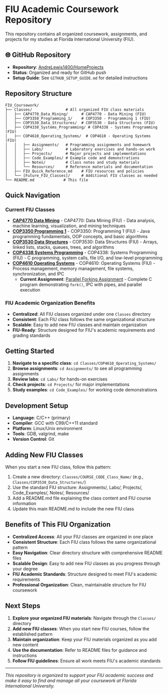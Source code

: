 # FIU Academic Coursework Repository

This repository contains all organized coursework, assignments, and projects for my studies at Florida International University (FIU).

## 🌐 **GitHub Repository**
- **Repository**: [AndreLewis1400/HomeProjects](https://github.com/AndreLewis1400/HomeProjects)
- **Status**: Organized and ready for GitHub push
- **Setup Guide**: See `GITHUB_SETUP_GUIDE.md` for detailed instructions

## Repository Structure

```
FIU_Coursework/
├── Classes/               # All organized FIU class materials
│   ├── CAP4770_Data_Mining/      # CAP4770 - Data Mining (FIU)
│   ├── COP3350_Programming_1/    # COP3350 - Programming 1 (FIU)
│   ├── COP3530_Data_Structures/  # COP3530 - Data Structures (FIU)
│   ├── COP4338_Systems_Programming/ # COP4338 - Systems Programming (FIU)
│   ├── COP4610_Operating_Systems/  # COP4610 - Operating Systems (FIU)
│   │   ├── Assignments/   # Programming assignments and homework
│   │   ├── Labs/          # Laboratory exercises and hands-on work
│   │   ├── Projects/      # Major projects and implementations
│   │   ├── Code_Examples/ # Example code and demonstrations
│   │   ├── Notes/         # Class notes and study materials
│   │   └── Resources/     # Reference materials and documentation
│   ├── FIU_Quick_Reference.md    # FIU resources and policies
│   └── [Future_FIU_Classes]/     # Additional FIU classes as needed
└── README.md             # This file
```

## Quick Navigation

### Current FIU Classes
- **[CAP4770 Data Mining](Classes/CAP4770_Data_Mining/)** - CAP4770: Data Mining (FIU) - Data analysis, machine learning, visualization, and mining techniques
- **[COP3350 Programming 1](Classes/COP3350_Programming_1/)** - COP3350: Programming 1 (FIU) - Java programming fundamentals, OOP concepts, and basic algorithms
- **[COP3530 Data Structures](Classes/COP3530_Data_Structures/)** - COP3530: Data Structures (FIU) - Arrays, linked lists, stacks, queues, trees, and algorithms
- **[COP4338 Systems Programming](Classes/COP4338_Systems_Programming/)** - COP4338: Systems Programming (FIU) - C programming, system calls, file I/O, and low-level programming
- **[COP4610 Operating Systems](Classes/COP4610_Operating_Systems/)** - COP4610: Operating Systems (FIU) - Process management, memory management, file systems, synchronization, and IPC
  - **Current Assignment**: [Parallel Forking Assignment](Classes/COP4610_Operating_Systems/Assignments/Parallel_Forking_Assignment/) - Complete C program demonstrating `fork()`, IPC with pipes, and parallel execution

### FIU Academic Organization Benefits
- **Centralized**: All FIU classes organized under one `Classes` directory
- **Consistent**: Each FIU class follows the same organizational structure
- **Scalable**: Easy to add new FIU classes and maintain organization
- **FIU-Ready**: Structure designed for FIU's academic requirements and grading standards

## Getting Started

1. **Navigate to a specific class**: `cd Classes/COP4610_Operating_Systems/`
2. **Browse assignments**: `cd Assignments/` to see all programming assignments
3. **Review labs**: `cd Labs/` for hands-on exercises
4. **Check projects**: `cd Projects/` for major implementations
5. **Study examples**: `cd Code_Examples/` for working code demonstrations

## Development Setup

- **Language**: C/C++ (primary)
- **Compiler**: GCC with C99/C++11 standard
- **Platform**: Linux/Unix environment
- **Tools**: GDB, valgrind, make
- **Version Control**: Git

## Adding New FIU Classes

When you start a new FIU class, follow this pattern:
1. Create a new directory: `Classes/COURSE_CODE_Class_Name/` (e.g., `Classes/COP3530_Data_Structures/`)
2. Use the standard FIU structure: Assignments/, Labs/, Projects/, Code_Examples/, Notes/, Resources/
3. Add a README.md file explaining the class content and FIU course information
4. Update this main README.md to include the new FIU class

## Benefits of This FIU Organization

- **Centralized Access**: All your FIU classes are organized in one place
- **Consistent Structure**: Each FIU class follows the same organizational pattern
- **Easy Navigation**: Clear directory structure with comprehensive README files
- **Scalable Design**: Easy to add new FIU classes as you progress through your degree
- **FIU Academic Standards**: Structure designed to meet FIU's academic requirements
- **Professional Organization**: Clean, maintainable structure for FIU coursework

## Next Steps

1. **Explore your organized FIU materials**: Navigate through the `Classes/` directory
2. **Add new FIU classes**: When you start new FIU courses, follow the established pattern
3. **Maintain organization**: Keep your FIU materials organized as you add new content
4. **Use the documentation**: Refer to README files for guidance and instructions
5. **Follow FIU guidelines**: Ensure all work meets FIU's academic standards

---

*This repository is organized to support your FIU academic success and make it easy to find and manage all your coursework at Florida International University.*
